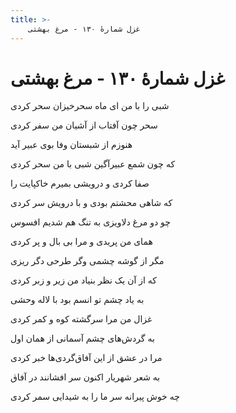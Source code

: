 ```yaml
---
title: >-
    غزل شمارهٔ ۱۳۰ - مرغ بهشتی
---
```

# غزل شمارهٔ ۱۳۰ - مرغ بهشتی

<div class="b" id="bn1"><div class="m1"><p>شبی را با من ای ماه سحرخیزان سحر کردی</p></div>
<div class="m2"><p>سحر چون آفتاب از آشیان من سفر کردی</p></div></div>
<div class="b" id="bn2"><div class="m1"><p>هنوزم از شبستان وفا بوی عبیر آید</p></div>
<div class="m2"><p>که چون شمع عبیرآگین شبی با من سحر کردی</p></div></div>
<div class="b" id="bn3"><div class="m1"><p>صفا کردی و درویشی بمیرم خاکپایت را</p></div>
<div class="m2"><p>که شاهی محشتم بودی و با درویش سر کردی</p></div></div>
<div class="b" id="bn4"><div class="m1"><p>چو دو مرغ دلاویزی به تنگ هم شدیم افسوس</p></div>
<div class="m2"><p>همای من پریدی و مرا بی بال و پر کردی</p></div></div>
<div class="b" id="bn5"><div class="m1"><p>مگر از گوشه چشمی وگر طرحی دگر ریزی</p></div>
<div class="m2"><p>که از آن یک نظر بنیاد من زیر و زبر کردی</p></div></div>
<div class="b" id="bn6"><div class="m1"><p>به یاد چشم تو انسم بود با لاله وحشی</p></div>
<div class="m2"><p>غزال من مرا سرگشته کوه و کمر کردی</p></div></div>
<div class="b" id="bn7"><div class="m1"><p>به گردش‌های چشم آسمانی از همان اول</p></div>
<div class="m2"><p>مرا در عشق از این آفاق‌گردی‌ها خبر کردی</p></div></div>
<div class="b" id="bn8"><div class="m1"><p>به شعر شهریار اکنون سر افشانند در آفاق</p></div>
<div class="m2"><p>چه خوش پیرانه سر ما را به شیدایی سمر کردی</p></div></div>
